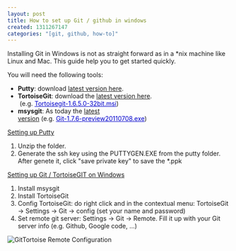 ```yaml
--- 
layout: post
title: How to set up Git / github in windows
created: 1311267147
categories: "[git, github, how-to]"
---
```

<p>Installing Git in Windows is not as straight forward as in a *nix machine like Linux and Mac. This guide help you to get started quickly.</p>
<p>You will need the following tools:</p>
<ul>
	<li><strong>Putty</strong>: download <a href="http://the.earth.li/~sgtatham/putty/latest/x86/putty.zip">latest version here</a>.</li>
	<li><strong>TortoiseGit</strong>: download the <a href="http://code.google.com/p/tortoisegit/downloads/list" onclick="window.open(this.href, '', 'resizable=no,status=no,location=no,toolbar=no,menubar=no,fullscreen=no,scrollbars=no,dependent=no'); return false;">latest version here</a>. &nbsp;(e.g.&nbsp;<a href="http://code.google.com/p/tortoisegit/downloads/detail?name=Tortoisegit-1.6.5.0-32bit.msi&amp;can=2&amp;q=" style="color: rgb(0, 0, 204); text-decoration: underline; white-space: nowrap; ">Tortoisegit-1.6.5.0-32bit.msi</a>)</li>
	<li><strong>msysgit</strong>: As today the <a href="http://code.google.com/p/msysgit/downloads/list" onclick="window.open(this.href, '', 'resizable=no,status=no,location=no,toolbar=no,menubar=no,fullscreen=no,scrollbars=no,dependent=no'); return false;">latest version</a>&nbsp;(e.g.&nbsp;<a href="http://code.google.com/p/msysgit/downloads/detail?name=Git-1.7.6-preview20110708.exe&amp;can=2&amp;q=" style="color: rgb(0, 0, 204); text-decoration: underline; white-space: nowrap; ">Git-1.7.6-preview20110708.exe</a>)</li>
</ul>
<p><u>Setting up Putty</u></p>
<ol>
	<li>Unzip the folder.&nbsp;</li>
	<li>Generate the ssh key using the&nbsp;PUTTYGEN.EXE from the putty folder. After genete it, click "save private key" to save the *.ppk</li>
</ol>
<p><u>Setting up Git / TortoiseGIT on Windows</u></p>
<ol>
	<li>Install msysgit</li>
	<li>Install TortoiseGit</li>
	<li>Config TortoiseGit: do right click and in the contextual menu: TortoiseGit -&gt; Settings -&gt; Git -&gt; config (set your name and password)</li>
	<li>Set remote git server: Settings -&gt; Git -&gt; Remote. Fill it up with your Git server info (e.g. Github, Google code, ...)</li>
</ol>
<p><img alt="GitTortoise Remote Configuration" src="http://adrianmejiarosario.com/sites/default/files/pictures/gitTortoise-RemoteConfig.JPG"><br>
	&nbsp;</p>
